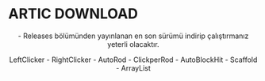 # ARTIC DOWNLOAD

<p align="center"> 
- Releases bölümünden yayınlanan en son sürümü indirip çalıştırmanız yeterli olacaktır.

  <p align="center"> 
LeftClicker - RightClicker - AutoRod - ClickperRod - AutoBlockHit - Scaffold - ArrayList




